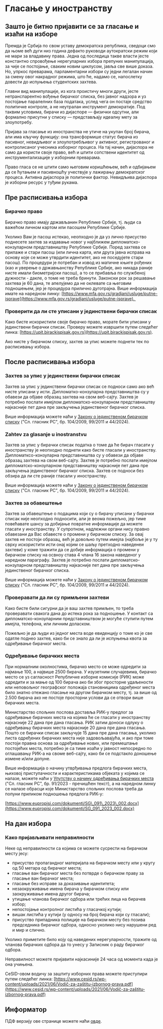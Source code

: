 # Гласање у иностранству

## Зашто је битно пријавити се за гласање и изаћи на изборе

Премда је Србија по свом уставу демократска република, сведоци смо да њоме већ дуги низ година дефакто руководи аутократски режим који не мари за владавину права. Једна од последица такве власти јесте константно спровођење нерегуларних избора препуних манипулација, за чије се постојање, сваким новим циклусом, јавља све више доказа. Но, упркос преварама, парламентарни избори су једни легалан начин за смену овог накрадног режима, што ће, надамо се, напослетку довести до испуњења студентских захтева.

Главни вид манипулације, из кога проистичу многи други, јесте нетранспарентно вођење бирачког списка, без јавног надзора и уз постојање паралелних база података, услед чега он постаје средство политичке контроле, а не неутралан инструмент демократије. Под таквим условима, бирачи из дијаспоре — физички одсутни, али формално присутни у списку — представљају идеалну мету за злоупотребу.

Пријава за гласање из иностранства не утиче на укупан број бирача, али има кључну функцију: она трансформише статус бирача из пасивног, невидљивог и злоупотребљивог у активног, регистрованог и контролисаног учесника изборног процеса. На тај начин, дијаспора не само да користи своје право, већ и штити сопствени идентитет од инструментализације у изборним преварама. 

Право гласа се не штити само његовим коришћењем, већ и одбијањем да се ћутањем и пасивношћу учествује у лажирању демократског процеса. Активна дијаспора је политички фактор. Невидљива дијаспора је изборни ресурс у туђим рукама.

## Пре расписивања избора

### Бирачко право

Бирачко право имају држављанин Републике Србије, тј. људи са важећом личном картом или пасошем Републике Србије.

Уколико Вам је пасош истекао, неопходно је да уз лично присуство поднесете захтев за издавање новог у најближем дипломатско-конзуларном представништву Републике Србије. Поред захтева се прилаже и стари пасош (или лична карта, или друга јавна исправа на основу које се може утврдити идентитет, ако не поседујете стари пасош). По процедури је потребан и извод из матичне књиге рођених (као и уверење о државњанству Републике Србије, ако никада раније нисте имали биометријски пасош), а то се прибавља по службеној дужности - дакле, о томе не треба бринути. Законски рок за решавање захтева је 60 дана, те апелујемо да не оклевате са његовим подношењем, јер је процедура прилично дуготрајна. Више информација имате на наредном линку:
[https://www.mfa.gov.rs/gradjani/usluge/putne-isprave](https://www.mfa.gov.rs/gradjani/usluge/putne-isprave). 

### Проверити да ли сте уписани у јединствени бирачки списак

Како бисте искористили своје бирачко право, морате бити уписани у јединствени бирачки списак. Проверу можете извршити путем следећег линка:
[https://upit.birackispisak.gov.rs](https://upit.birackispisak.gov.rs).

Ако нисте у бирачком списку, захтев за упис можете поднети тек по расписивању избора.

## После расписивања избора

### Захтев за упис у јединствени бирачки списак

Захтев за упис у јединствени бирачки списак се подноси само ако већ нисте уписани у исти. Дипломатко-конзуларна представништва су у обавези да објаве образац захтева на свом веб-сајту. Захтев је потребно послати имејлом дипломатско-конзуларном представништву најкасније пет дана пре закључења јединственог бирачког списка.

Више информација можете наћи у [Закону о јединственом бирачком списку](https://www.paragraf.rs/propisi/zakon_o_jedinstvenom_birackom_spisku.html) ("Сл. гласник РС", бр. 104/2009, 99/2011 и 44/2024).

### Zahtev za glasanje u inostranstvu

Захтев за упис у бирачки списак податка о томе да ће бирач гласати у иностранству је неопходно поднети како бисте гласали у иностранству. Дипломатксо-конзуларна представништва су у обавези да објаве образац захтева на свом веб-сајту. Захтев је потребно послати имејлом дипломатско-конзуларном представништву најкасније пет дана пре закључења јединственог бирачког списка. Захтев се подноси без обзира да ли сте раније гласали у иностранству.

Више информација можете наћи у [Закону о јединственом бирачком списку](https://www.paragraf.rs/propisi/zakon_o_jedinstvenom_birackom_spisku.html) ("Сл. гласник РС", бр. 104/2009, 99/2011 и 44/2024).

### Захтев за обавештење

Захтев за обавештење о подацима који су о бирачу уписани у бирачки списак није неопходно подносити, али је веома пожељно, јер тиме повећавате шансу за добијање повратне информације да можете гласати у иностранству. У супротном, надлежни органи нису правно обавезани да Вас обавесте о промени у бирачком списку. За овај захтев не постоји образац, већ је довољно путем имејла (најбоље је у ту сврху искористити исти онај којим се шаљу претходно наведенеи захтеви) у коме тражити да се добије информација о промени у бирачком списку на освноу става 4 члана 16 закона наведеног у наредном параграфу. Захтев је потребно послати дипломатско-конзуларном представништву најкасније пет дана пре закључења јединственог бирачког списка.

Више информација можете наћи у [Закону о јединственом бирачком списку](https://www.paragraf.rs/propisi/zakon_o_jedinstvenom_birackom_spisku.html) ("Сл. гласник РС", бр. 104/2009, 99/2011 и 44/2024).

### Проверавати да ли су примљени захтеви

Како бисте били сигурни да је ваш захтев примљен, то треба проверавати свакога дана до истека рока за подношење. У контакт са дипломатско-конзуларним представништвом је могуће ступити путем имејла, телефона, или личним доласком.

Пожељно је да људи из једног места воде евиденцију о томе ко је све одатле поднео захтев, како би се знало да ли је испуњења квота за одређивање бирачког места.

### Одређивање бирачких места

При нормалним околностима, бирачко место се може одредити за најмање 100, а највише 2500 бирача. У изузетним случајевима, бирачко место се уз сагласност Републичке изборне комисије (РИК) може одредити и за мање од 100 бирача ако би због просторне удаљености или неповољног географског положаја становницима одређеног места било знатно отежано гласање на другом бирачком месту, тј. за више од 2.500 бирача ако не постоје просторни услови да се отвори више бирачких места.

Министарство спољних послова доставља РИК-у предлог за одређивање бирачких места на којима ће се гласати у иностранству најкасније 22 дана пре дана гласања. РИК затим доноси одлуку о одређивању бирачких места најкасније 20 дана пре дана гласања. Пошто се бирачки списак закључује 15 дана пре дана гласања, уколико листа одређених бирачких места није задовољавајућа, и ако при томе постоји правна основа за одређивање нових, или премештање постојећих места, потребно је са тиме изаћи у јавност непосредно по оглашавању РИК-а на своме веб-сајту, како би се подстакло доношење измене и/или допуне.

Више информација о начину утврђивања предлога бирачких места, њиховој приступачности и карактеристикама објеката у којима се налазе, можете наћи у [Упутству о начину одређивања бирачких места](http://demo.paragraf.rs/demo/combined/Old/t/t2023_10/SG_091_2023_002.htm) ("Сл. гласник РС", бр. 91/2023 - пречишћен текст), а на наредном линку се налазе обрасци које Министарство спољних послова треба да попуни приликом подношења предлога РИК-у:

[https://www.eupropisi.com/dokumenti/SG\_091\_2023\_002.docx](https://www.eupropisi.com/dokumenti/SG_091_2023_002.docx)

## На дан избора

### Како пријављивати неправилности

Неке од неправилности са којима се можете сусрести на бирачком месту јесу:

- присуство пропагандног материјала на бирачком месту или у кругу од 50 метара од бирачког места;
- гласање ван бирачког места без потврде о бирачком праву за гласање ван бирачког места;
- гласање без исправе за доказивање идентитета;
- незаокруживање имена бирача у бирачком списку или заокруживање имена другог бирача;
- утицање чланова бирачког одбора или трећих лица на бирачев избор;
- непостојање контролног листића у гласачкој кутији;
- вишак листића у кутији (у односу на број бирача који су гласали);
- присуство припадника полиције на бирачком месту без позива председника бирачког одбора, односно уколико нису нарушени ред и мир и слично.

Уколико приметите било коју од наведених нерегуларности, тражите од чланова бирачких одбора да то унесу у Записник о раду бирачког одбора.

Неправилност можете пријавити најкасиније 24 часа од момента када је она учињена.

CeSID-овом водичу за заштиту изборних права можете приступири путем следећег линка:
[https://www.cesid.rs/wp-content/uploads/2021/06/Vodič-za-zaštitu-izbornog-prava.pdf](https://www.cesid.rs/wp-content/uploads/2021/06/Vodič-za-zaštitu-izbornog-prava.pdf)

## Информатор

ПДФ верзију ове странице можете наћи [овде](/информатор.pdf).
